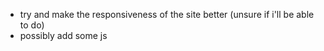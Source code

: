 - try and make the responsiveness of the site better (unsure if i'll be able to do)
- possibly add some js
